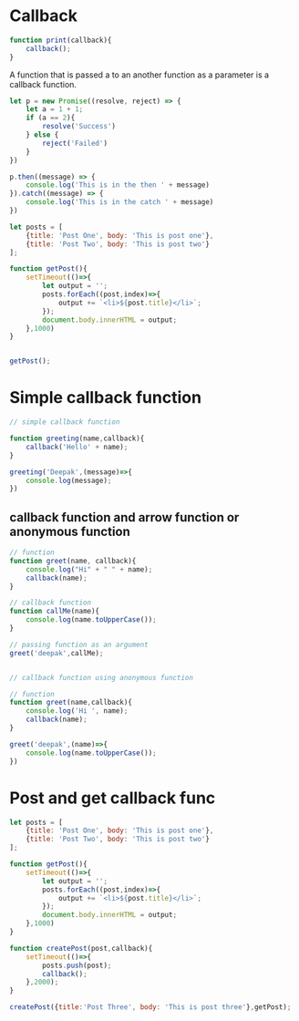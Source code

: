 # Callback

```javascript
function print(callback){
	callback();
}
```
A function that is passed a to an another function as a parameter is a callback function.

```javascript
let p = new Promise((resolve, reject) => {
    let a = 1 + 1;
    if (a == 2){
        resolve('Success')
    } else {
        reject('Failed')
    }
})

p.then((message) => {
    console.log('This is in the then ' + message)
}).catch((message) => {
    console.log('This is in the catch ' + message)
})
```


```javascript
let posts = [
    {title: 'Post One', body: 'This is post one'},
    {title: 'Post Two', body: 'This is post two'}
];

function getPost(){
    setTimeout(()=>{
        let output = '';
        posts.forEach((post,index)=>{
            output += `<li>${post.title}</li>`;
        });
        document.body.innerHTML = output;
    },1000)
}


getPost();
```

# Simple callback function
```javascript
// simple callback function

function greeting(name,callback){
    callback('Hello' + name);
}

greeting('Deepak',(message)=>{
    console.log(message);
})
```

## callback function and arrow function or anonymous function
```javascript
// function
function greet(name, callback){
    console.log("Hi" + " " + name);
    callback(name);
}

// callback function
function callMe(name){
    console.log(name.toUpperCase());
}

// passing function as an argument
greet('deepak',callMe);


// callback function using anonymous function

// function
function greet(name,callback){
    console.log('Hi ', name);
    callback(name);
}

greet('deepak',(name)=>{
    console.log(name.toUpperCase());
})
```


# Post and get callback func
```javascript
let posts = [
    {title: 'Post One', body: 'This is post one'},
    {title: 'Post Two', body: 'This is post two'}
];

function getPost(){
    setTimeout(()=>{
        let output = '';
        posts.forEach((post,index)=>{
            output += `<li>${post.title}</li>`;
        });
        document.body.innerHTML = output;
    },1000)
}

function createPost(post,callback){
    setTimeout(()=>{
        posts.push(post);
        callback();
    },2000);
}

createPost({title:'Post Three', body: 'This is post three'},getPost);
```
